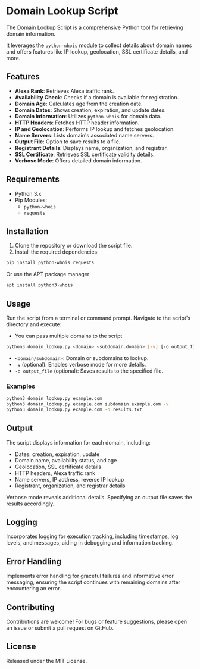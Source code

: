 # Domain Lookup Script

The Domain Lookup Script is a comprehensive Python tool for retrieving domain information.

It leverages the `python-whois` module to collect details about domain names and offers features like IP lookup, geolocation, SSL certificate details, and more.

## Features

- **Alexa Rank**: Retrieves Alexa traffic rank.
- **Availability Check**: Checks if a domain is available for registration.
- **Domain Age**: Calculates age from the creation date.
- **Domain Dates**: Shows creation, expiration, and update dates.
- **Domain Information**: Utilizes `python-whois` for domain data.
- **HTTP Headers**: Fetches HTTP header information.
- **IP and Geolocation**: Performs IP lookup and fetches geolocation.
- **Name Servers**: Lists domain's associated name servers.
- **Output File**: Option to save results to a file.
- **Registrant Details**: Displays name, organization, and registrar.
- **SSL Certificate**: Retrieves SSL certificate validity details.
- **Verbose Mode**: Offers detailed domain information.

## Requirements

- Python 3.x
- Pip Modules:
  - `python-whois`
  - `requests`

## Installation

1. Clone the repository or download the script file.
2. Install the required dependencies:

```bash
pip install python-whois requests
```
Or use the APT package manager
```bash
apt install python3-whois
```

## Usage

Run the script from a terminal or command prompt. Navigate to the script's directory and execute:
  - You can pass multiple domains to the script

```bash
python3 domain_lookup.py <domain> <subdomain.domain> [-v] [-o output_file]
```

- `<domain/subdomain>`: Domain or subdomains to lookup.
- `-v` (optional): Enables verbose mode for more details.
- `-o output_file` (optional): Saves results to the specified file.

### Examples

```bash
python3 domain_lookup.py example.com
python3 domain_lookup.py example.com subdomain.example.com -v
python3 domain_lookup.py example.com -o results.txt
```

## Output

The script displays information for each domain, including:

- Dates: creation, expiration, update
- Domain name, availability status, and age
- Geolocation, SSL certificate details
- HTTP headers, Alexa traffic rank
- Name servers, IP address, reverse IP lookup
- Registrant, organization, and registrar details

Verbose mode reveals additional details. Specifying an output file saves the results accordingly.

## Logging

Incorporates logging for execution tracking, including timestamps, log levels, and messages, aiding in debugging and information tracking.

## Error Handling

Implements error handling for graceful failures and informative error messaging, ensuring the script continues with remaining domains after encountering an error.

## Contributing

Contributions are welcome! For bugs or feature suggestions, please open an issue or submit a pull request on GitHub.

## License

Released under the MIT License.
